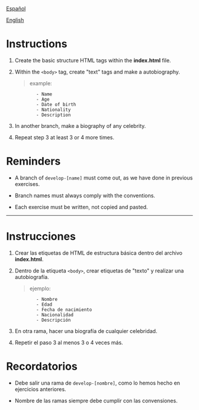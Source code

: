 [Español](#Instrucciones)

[English](#Instructions)

# Instructions

1.  Create the basic structure HTML tags within the **index.html** file.

2.  Within the `<body>` tag, create "text" tags and make a autobiography.

    > example:

                - Name
                - Age
                - Date of birth
                - Nationality
                - Description

3.  In another branch, make a biography of any celebrity.

4.  Repeat step 3 at least 3 or 4 more times.

# Reminders

- A branch of `develop-[name]` must come out, as we have done in previous exercises.

- Branch names must always comply with the conventions.

- Each exercise must be written, not copied and pasted.

---

# Instrucciones

1.  Crear las etiquetas de HTML de estructura básica dentro del archivo **index.html**.

2.  Dentro de la etiqueta `<body>`, crear etiquetas de "texto" y realizar una autobiografía.

    > ejemplo:

                - Nombre
                - Edad
                - Fecha de nacimiento
                - Nacionalidad
                - Descripción

3.  En otra rama, hacer una biografía de cualquier celebridad.

4.  Repetir el paso 3 al menos 3 o 4 veces más.

# Recordatorios

- Debe salir una rama de `develop-[nombre]`, como lo hemos hecho en ejercicios anteriores.

- Nombre de las ramas siempre debe cumplir con las convensiones.
